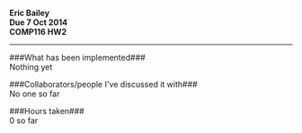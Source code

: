 **Eric Bailey  
Due 7 Oct 2014  
COMP116 HW2**

---

###What has been implemented###  
Nothing yet

###Collaborators/people I've discussed it with###  
No one so far

###Hours taken###  
0 so far

